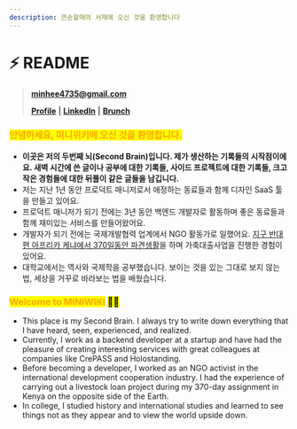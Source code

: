 ```yaml
---
description: 큰손할매의 서재에 오신 것을 환영합니다
---
```


# ⚡ README

> [**minhee4735@gmail.com**](mailto:minhee4735@gmail.com)
>
> [**Profile**](https://my.surfit.io/w/1272653123) **|** [**LinkedIn**](https://www.linkedin.com/in/minhee-son-3b2a1016a) **|** [**Brunch**](https://brunch.co.kr/@nomadflash)&#x20;

### <mark style="color:orange;background-color:yellow;">안녕하세요, 미니위키에 오신 것을 환영합니다.</mark>&#x20;

* **이곳은 저의 두번째 뇌(Second Brain)입니다. 제가 생산하는 기록들의 시작점이에요. 새벽 시간에 쓴 글이나 공부에 대한 기록들, 사이드 프로젝트에 대한 기록들, 크고 작은 경험들에 대한 뒤풀이 같은 글들을 남깁니다.**&#x20;
* 저는 지난 1년 동안 프로덕트 매니저로서 애정하는 동료들과 함께 디자인 SaaS 툴을 만들고 있어요.&#x20;
* 프로덕트 매니저가 되기 전에는 3년 동안 백엔드 개발자로 활동하며 좋은 동료들과 함께 재미있는 서비스를 만들어왔어요.&#x20;
* 개발자가 되기 전에는 국제개발협력 업계에서 NGO 활동가로 일했어요. [지구 반대편 아프리카 케냐에서 370일동안 파견생활](https://brunch.co.kr/magazine/africarurallife)을 하며 가축대출사업을 진행한 경험이 있어요.&#x20;
* 대학교에서는 역사와 국제학을 공부했습니다. 보이는 것을 있는 그대로 보지 않는 법, 세상을 거꾸로 바라보는 법을 배웠습니다.&#x20;

### <mark style="color:orange;background-color:yellow;">Welcome to MINIWIKI</mark> <mark style="background-color:yellow;">👵🏻</mark>

* This place is my Second Brain. I always try to write down everything that I have heard, seen, experienced, and realized.&#x20;
* Currently, I work as a backend developer at a startup and have had the pleasure of creating interesting services with great colleagues at companies like CrePASS and Holostanding.
* Before becoming a developer, I worked as an NGO activist in the international development cooperation industry. I had the experience of carrying out a livestock loan project during my 370-day assignment in Kenya on the opposite side of the Earth.&#x20;
* In college, I studied history and international studies and learned to see things not as they appear and to view the world upside down.
